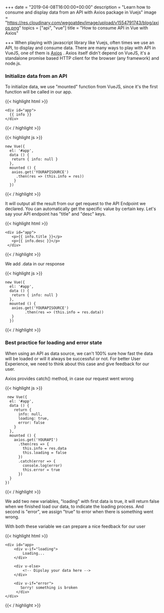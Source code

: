 +++
date = "2019-04-08T16:00:00+00:00"
description = "Learn how to consume and display data from an API with Axios package in Vuejs"
image = "https://res.cloudinary.com/wegoatdev/image/upload/v1554791743/blog/axios.png"
topics = ["api", "vue"]
title = "How to consume API in Vue with Axios"

+++
When playing with javascript library like Vuejs, often times we use an API, to display and consume data. There are many ways to play with API in VueJS, one of them is [Axios](https://github.com/axios/axios) . Axios itself didn't depend on VueJS, it's a standalone promise based HTTP client for the browser (any framework) and node.js.

### Initialize data from an API

To initialize data, we use "mounted" function from VueJS, since it's the first function will be called in our app.

{{< highlight html >}}

    <div id="app">
      {{ info }}
    </div>

{{< / highlight >}}

{{< highlight js >}}

    new Vue({ 
      el: '#app', 
      data () {
       return { info: null } 
      }, 
      mounted () { 
       axios.get('YOURAPISOURCE')
         .then(res => (this.info = res)) 
        } 
      })

{{< / highlight >}}

It will output all the result from our get request to the API Endpoint we declared. You can automatically get the specific value by certain key. Let's say your API endpoint has "title" and "desc" keys.

{{< highlight html >}}

    <div id="app">
       <p>{{ info.title }}</p>
       <p>{{ info.desc }}</p>
     </div>

{{< / highlight >}}

We add .data in our response

{{< highlight js >}}

    new Vue({ 
      el: '#app', 
      data () {
       return { info: null } 
      }, 
      mounted () { 
       axios.get('YOURAPISOURCE')
             .then(res => (this.info = res.data)) 
       } 
      })

{{< / highlight >}}

### Best practice for loading and error state

When using an API as data source, we can't 100% sure how fast the data will be loaded or will it always be successful or not. For better User Experience, we need to think about this case and give feedback for our user.

Axios provides catch() method, in case our request went wrong

{{< highlight js >}}

     new Vue({
      el: '#app',
      data () {
        return {
          info: null,
          loading: true,
          error: false
        }
      },
      mounted () {
        axios.get('YOURAPI')
          .then(res => {
            this.info = res.data
            this.loading = false 
          })
          .catch(error => {
            console.log(error)
            this.error = true
          })
      }
    })

{{< / highlight >}}

We add two new variables, "loading" with first data is true, it will return false when we finished load our data, to indicate the loading process. And second is "error", we assign "true" to error when there is something went wrong.

With both these variable we can prepare a nice feedback for our user

{{< highlight html >}}

    <div id="app>
        <div v-if="loading">
            Loading...
        </div>
        
        <div v-else>
        	<!-- Dipslay your data here -->
        </div>
        
        <div v-if="error">
           Sorry! something is broken
         </div>
    </div>            

{{< / highlight >}}